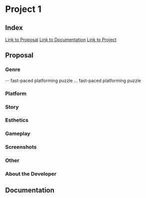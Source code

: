 # Project 1
## Index
[Link to Proposal](https://people.rit.edu/~wjm3824/230/project1/proposal)
[Link to Documentation](https://people.rit.edu/~wjm3824/230/project1/documentation)
[Link to Project](https://people.rit.edu/~wjm3824/230/project1/project)

## Proposal
### Genre
 ⋅⋅⋅ fast-paced platforming puzzle
 ... fast-paced platforming puzzle
### Platform
### Story
### Esthetics
### Gameplay
### Screenshots
### Other
### About the Developer

## Documentation